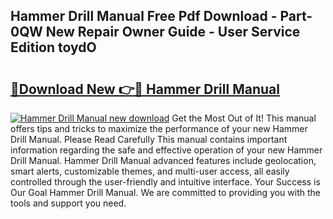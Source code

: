 ## Hammer Drill Manual Free Pdf Download - Part-0QW New Repair Owner Guide - User Service Edition toydO

# <h2><a href="http://bc53113.oget.top/?id=Hammer+Drill+Manual">🔗Download New 👉🔴 Hammer Drill Manual</a></h2>

[![Hammer Drill Manual new download](https://i.imgur.com/5g1atiW.png)](http://bc53113.oget.top/?id=Hammer+Drill+Manual)
Get the Most Out of It! This manual offers tips and tricks to maximize the performance of your new Hammer Drill Manual. Please Read Carefully This manual contains important information regarding the safe and effective operation of your new Hammer Drill Manual. Hammer Drill Manual advanced features include geolocation, smart alerts, customizable themes, and multi-user access, all easily controlled through the user-friendly and intuitive interface. Your Success is Our Goal Hammer Drill Manual. We are committed to providing you with the tools and support you need.
